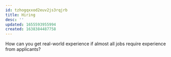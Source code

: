 ```yaml
---
id: tzhogqxxod2euv2js3rqjrb
title: Hiring
desc: ''
updated: 1655593955994
created: 1638384487758
---
```


How can you get real-world experience if almost all jobs require experience from applicants?
